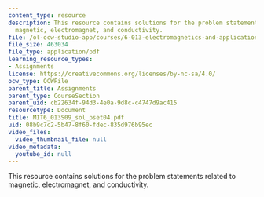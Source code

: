 ```yaml
---
content_type: resource
description: This resource contains solutions for the problem statements related to
  magnetic, electromagnet, and conductivity.
file: /ol-ocw-studio-app/courses/6-013-electromagnetics-and-applications-spring-2009/08b9c7c25b478f60fdec835d976b95ec_MIT6_013S09_sol_pset04.pdf
file_size: 463034
file_type: application/pdf
learning_resource_types:
- Assignments
license: https://creativecommons.org/licenses/by-nc-sa/4.0/
ocw_type: OCWFile
parent_title: Assignments
parent_type: CourseSection
parent_uid: cb22634f-94d3-4e0a-9d8c-c4747d9ac415
resourcetype: Document
title: MIT6_013S09_sol_pset04.pdf
uid: 08b9c7c2-5b47-8f60-fdec-835d976b95ec
video_files:
  video_thumbnail_file: null
video_metadata:
  youtube_id: null
---
```

This resource contains solutions for the problem statements related to magnetic, electromagnet, and conductivity.